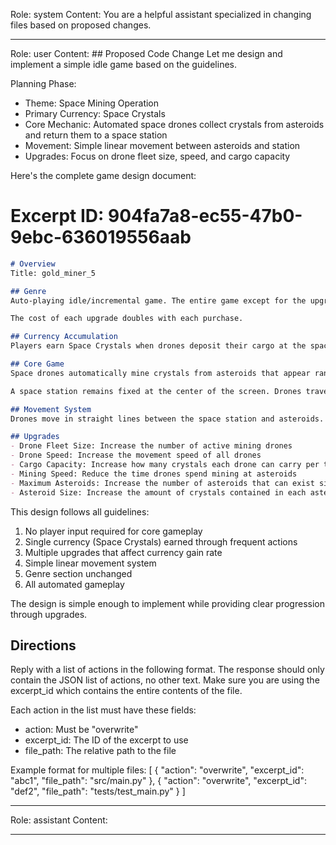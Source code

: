Role: system
Content: You are a helpful assistant specialized in changing files based on proposed changes.
__________________
Role: user
Content: ## Proposed Code Change
Let me design and implement a simple idle game based on the guidelines.

Planning Phase:
- Theme: Space Mining Operation
- Primary Currency: Space Crystals
- Core Mechanic: Automated space drones collect crystals from asteroids and return them to a space station
- Movement: Simple linear movement between asteroids and station
- Upgrades: Focus on drone fleet size, speed, and cargo capacity

Here's the complete game design document:

# Excerpt ID: 904fa7a8-ec55-47b0-9ebc-636019556aab
```markdown docs/overview.md
# Overview
Title: gold_miner_5

## Genre
Auto-playing idle/incremental game. The entire game except for the upgrades is fully automated. The player will earn more of the primary currency over time

The cost of each upgrade doubles with each purchase.

## Currency Accumulation
Players earn Space Crystals when drones deposit their cargo at the space station. Each drone can carry a specific amount of crystals which is improved through upgrades.

## Core Game
Space drones automatically mine crystals from asteroids that appear randomly in space. Each asteroid contains a finite amount of crystals, shown as a progress bar above it. When an asteroid is depleted, it disappears and a new one spawns in a random location.

A space station remains fixed at the center of the screen. Drones travel between the station and asteroids, collecting and depositing crystals. The current crystal count is displayed prominently at the top of the screen.

## Movement System
Drones move in straight lines between the space station and asteroids. When a drone reaches an asteroid, it stays for a brief moment to "mine" before returning to the station. After depositing crystals at the station, the drone selects a new asteroid target and repeats the cycle.

## Upgrades
- Drone Fleet Size: Increase the number of active mining drones
- Drone Speed: Increase the movement speed of all drones
- Cargo Capacity: Increase how many crystals each drone can carry per trip
- Mining Speed: Reduce the time drones spend mining at asteroids
- Maximum Asteroids: Increase the number of asteroids that can exist simultaneously
- Asteroid Size: Increase the amount of crystals contained in each asteroid
```

This design follows all guidelines:
1. No player input required for core gameplay
2. Single currency (Space Crystals) earned through frequent actions
3. Multiple upgrades that affect currency gain rate
4. Simple linear movement system
5. Genre section unchanged
6. All automated gameplay

The design is simple enough to implement while providing clear progression through upgrades.

## Directions
Reply with a list of actions in the following format. The response should only contain the JSON list of actions, no other text.
Make sure you are using the excerpt_id which contains the entire contents of the file.

Each action in the list must have these fields:
- action: Must be "overwrite"
- excerpt_id: The ID of the excerpt to use
- file_path: The relative path to the file

Example format for multiple files:
[
    {
        "action": "overwrite",
        "excerpt_id": "abc1",
        "file_path": "src/main.py"
    },
    {
        "action": "overwrite",
        "excerpt_id": "def2",
        "file_path": "tests/test_main.py"
    }
]
__________________
Role: assistant
Content: 
__________________
